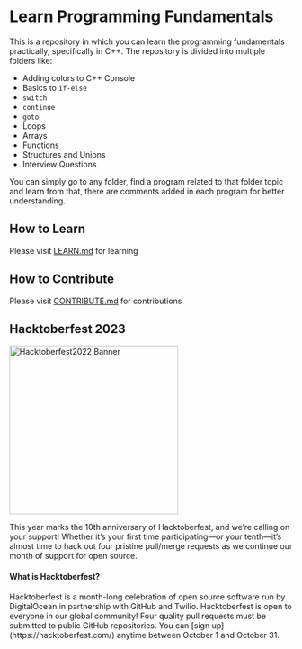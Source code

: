 # Learn Programming Fundamentals

This is a repository in which you can learn the programming fundamentals practically, specifically in C++.
The repository is divided into multiple folders like:
- Adding colors to C++ Console
- Basics to `if-else`
- `switch`
- `continue`
- `goto`
- Loops
- Arrays
- Functions
- Structures and Unions
- Interview Questions

You can simply go to any folder, find a program related to that folder topic and learn from that, there are comments added in each program for better understanding.

## How to Learn

Please visit [LEARN.md](https://github.com/ShehrozIrfan/learn-programming-fundamentals/blob/master/LEARN.md) for learning

## How to Contribute

Please visit [CONTRIBUTE.md](https://github.com/ShehrozIrfan/learn-programming-fundamentals/blob/master/CONTRIBUTING.md) for contributions

## Hacktoberfest 2023
<img width="300" alt="Hacktoberfest2022 Banner" src="https://github.com/ShehrozIrfan/ruby-rocks/assets/36946330/5d85d49a-f51b-4216-98c7-d56f34645558">

<p>
  This year marks the 10th anniversary of Hacktoberfest, and we’re calling on your support! Whether it’s your first time participating—or your tenth—it’s almost time to hack out four pristine pull/merge requests as we continue our month of support for open source.
</p>

#### What is Hacktoberfest?
<p>
  Hacktoberfest is a month-long celebration of open source software run by DigitalOcean in partnership with GitHub and Twilio. Hacktoberfest is open to everyone in our global community! Four quality pull requests must be submitted to public GitHub repositories. You can [sign up](https://hacktoberfest.com/) anytime between October 1 and October 31.
</p>
